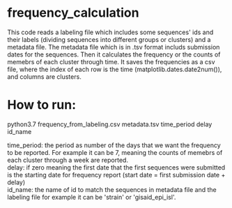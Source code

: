 ﻿# frequency_calculation
This code reads a labeling file which includes some sequences' ids and their labels (dividing sequences into different groups or clusters) and a metadata file. The metadata file which is in .tsv format includs submission dates for the sequences. Then it calculates the frequency or the counts of memebrs of each cluster through time. It saves the frequencies as a csv file, where the index of each row is the time (matplotlib.dates.date2num()), and columns are clusters.

# How to run:
python3.7 frequency_from_labeling.csv metadata.tsv time_period delay id_name 

time_period: the period as number of the days that we want the frequency to be reported. For example it can be 7, meaning the counts of memebrs of each cluster through a week are reported. \
delay: if zero meaning the first date that the first sequences were submitted is the starting date for frequency report (start date = first submission date + delay) \
id_name: the name of id to match the sequences in metadata file and the labeling file for example it can be 'strain' or 'gisaid_epi_isl'. 
